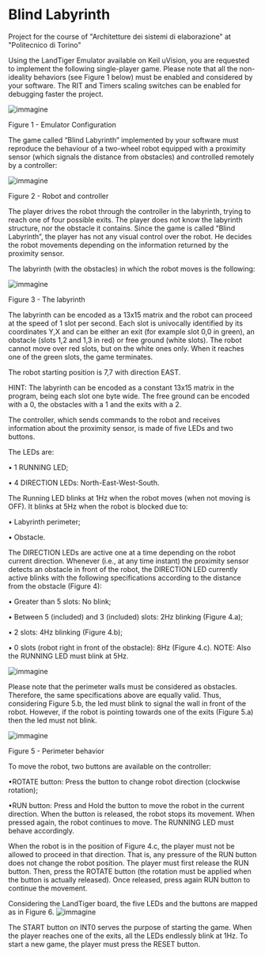 # Blind Labyrinth

Project for the course of "Architetture dei sistemi di elaborazione" at "Politecnico di Torino"

Using the LandTiger Emulator available on Keil uVision, you are requested to implement the following single-player game. Please note that all the non-ideality behaviors (see Figure 1 below) must be enabled and considered by your software. The RIT and Timers scaling switches can be enabled for debugging faster the project.


 ![immagine](https://user-images.githubusercontent.com/55098208/140755566-4cfd8d41-0349-4918-8d5b-96157c1c95ed.png)
 
Figure 1 - Emulator Configuration

The game called “Blind Labyrinth” implemented by your software must reproduce the behaviour of a two-wheel robot equipped with a proximity sensor (which signals the distance from obstacles) and controlled remotely by a controller:

 ![immagine](https://user-images.githubusercontent.com/55098208/140755629-2f623ea3-9c64-43e6-85f9-5c9c17048ae0.png)

Figure 2 - Robot and controller

The player drives the robot through the controller in the labyrinth, trying to reach one of four possible exits. The player does not know the labyrinth structure, nor the obstacle it contains. Since the game is called “Blind Labyrinth”, the player has not any visual control over the robot. He decides the robot movements depending on the information returned by the proximity sensor.

The labyrinth (with the obstacles) in which the robot moves is the following:

![immagine](https://user-images.githubusercontent.com/55098208/140755679-74a52739-73e2-47a1-ac99-af33a27cadd0.png)

Figure 3 - The labyrinth

The labyrinth can be encoded as a 13x15 matrix and the robot can proceed at the speed of 1 slot per second. Each slot is univocally identified by its coordinates Y,X and can be either an exit (for example slot 0,0 in green), an obstacle (slots 1,2 and 1,3 in red) or free ground (white slots). The robot cannot move over red slots, but on the white ones only. When it reaches one of the green slots, the game terminates.

The robot starting position is 7,7 with direction EAST. 

HINT: The labyrinth can be encoded as a constant 13x15 matrix in the program, being each slot one byte wide. The free ground can be encoded with a 0, the obstacles with a 1 and the exits with a 2.  

The controller, which sends commands to the robot and receives information about the proximity sensor, is made of five LEDs and two buttons.
 
The LEDs are:

•	1 RUNNING LED;

•	4 DIRECTION LEDs: North-East-West-South.

The Running LED blinks at 1Hz when the robot moves (when not moving is OFF).
It blinks at 5Hz when the robot is blocked due to:

•	Labyrinth perimeter;

•	Obstacle.

The DIRECTION LEDs are active one at a time depending on the robot current direction. 
Whenever (i.e., at any time instant) the proximity sensor detects an obstacle in front of the robot, the DIRECTION LED currently active blinks with the following specifications according to the distance from the obstacle (Figure 4):

•	Greater than 5 slots: No blink;

•	Between 5 (included) and 3 (included) slots: 2Hz blinking (Figure 4.a);

•	2 slots: 4Hz blinking (Figure 4.b);

•	0 slots (robot right in front of the obstacle): 8Hz (Figure 4.c). NOTE: Also the RUNNING LED must blink at 5Hz. 

![immagine](https://user-images.githubusercontent.com/55098208/140755713-73edf5a5-ad49-4814-8009-b294c3e6f004.png)

Please note that the perimeter walls must be considered as obstacles. Therefore, the same specifications above are equally valid. Thus, considering Figure 5.b, the led must blink to signal the wall in front of the robot. However, if the robot is pointing towards one of the exits (Figure 5.a) then the led must not blink.

![immagine](https://user-images.githubusercontent.com/55098208/140755745-0633d943-dba6-4c99-9806-bdb38ee3075c.png)

Figure 5 - Perimeter behavior

To move the robot, two buttons are available on the controller:

  •ROTATE button: Press the button to change robot direction (clockwise rotation);
    
  •RUN button: Press and Hold the button to move the robot in the current direction. When the button is released, the robot stops its movement. When pressed again, the robot continues to move. The RUNNING LED must behave accordingly.
    
When the robot is in the position of Figure 4.c, the player must not be allowed to proceed in that direction. That is, any pressure of the RUN button does not change the robot position. The player must first release the RUN button. Then, press the ROTATE button (the rotation must be applied when the button is actually released). Once released, press again RUN button to continue the movement. 

Considering the LandTiger board, the five LEDs and the buttons are mapped as in Figure 6.
![immagine](https://user-images.githubusercontent.com/55098208/140755769-96d59d2e-fd80-4976-901e-f0b670e44043.png)

The START button on INT0 serves the purpose of starting the game. When the player reaches one of the exits, all the LEDs endlessly blink at 1Hz. To start a new game, the player must press the RESET button.

